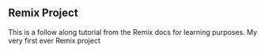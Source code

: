 ## Remix Project

This is a follow along tutorial from the Remix docs for learning purposes. My very first ever Remix project
